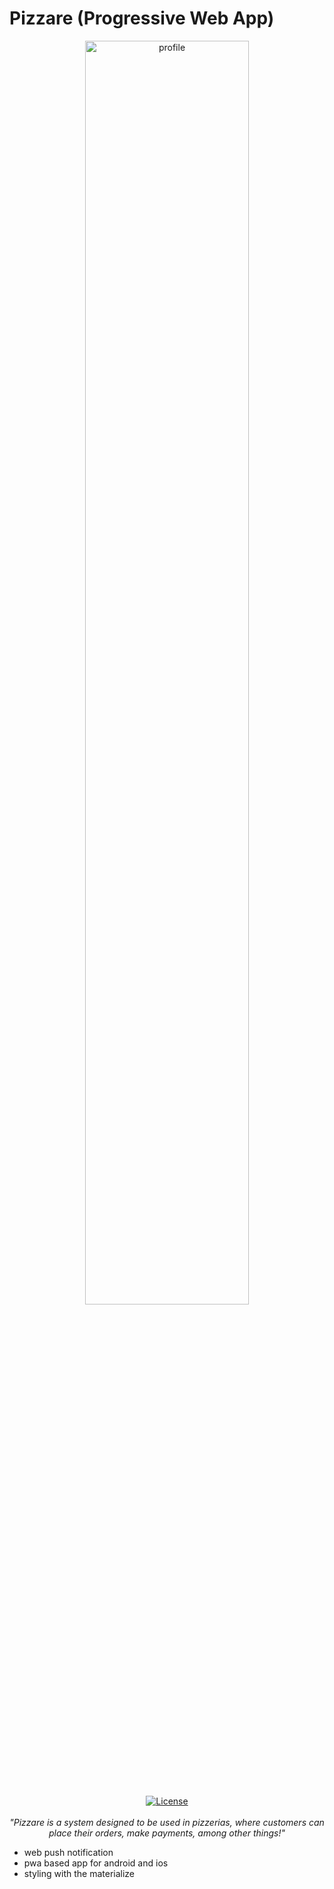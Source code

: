 # Pizzare (Progressive Web App)

<div>
 <p align="center">
  <img alt="profile" src="https://raw.githubusercontent.com/sebastianjnuwu/pizzare/master/docs/public/img/icons/icon-100x100.png" width="72%"  />
  <br>
  <a href="https://opensource.org/licenses/Apache-2.0"><img alt="License" src="https://img.shields.io/badge/License-Apache%202.0-orange.svg"/></a>
  <br>
  <br>
   <i>"Pizzare is a system designed to be used in pizzerias, where customers can place their orders, make payments, among other things!"</i>
  
   - web push notification
   - pwa based app for android and ios
   - styling with the materialize
</p>
<div>